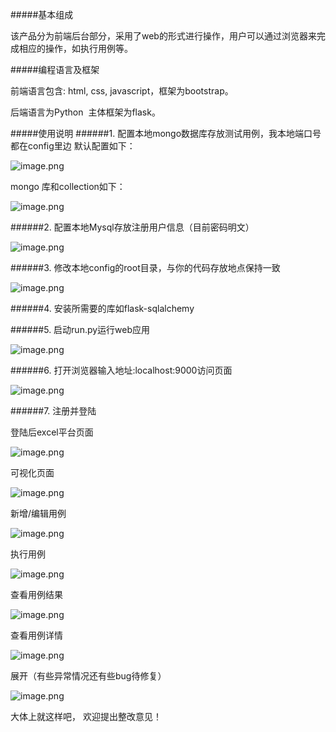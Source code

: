 
#####基本组成

该产品分为前端后台部分，采用了web的形式进行操作，用户可以通过浏览器来完成相应的操作，如执行用例等。

 

#####编程语言及框架

  前端语言包含: html, css, javascript，框架为bootstrap。

后端语言为Python  主体框架为flask。

 

#####使用说明
######1.  配置本地mongo数据库存放测试用例，我本地端口号都在config里边
默认配置如下：

![image.png](http://upload-images.jianshu.io/upload_images/6053915-2931cbaf2480c6ff.png?imageMogr2/auto-orient/strip%7CimageView2/2/w/1240)

mongo 库和collection如下：

![image.png](http://upload-images.jianshu.io/upload_images/6053915-b12b21653dbb9173.png?imageMogr2/auto-orient/strip%7CimageView2/2/w/1240)



######2. 配置本地Mysql存放注册用户信息（目前密码明文）


![image.png](http://upload-images.jianshu.io/upload_images/6053915-16a1cc17436aedd6.png?imageMogr2/auto-orient/strip%7CimageView2/2/w/1240)

######3. 修改本地config的root目录，与你的代码存放地点保持一致

![image.png](http://upload-images.jianshu.io/upload_images/6053915-ecd230ff9d3e4e95.png?imageMogr2/auto-orient/strip%7CimageView2/2/w/1240)

######4. 安装所需要的库如flask-sqlalchemy

######5. 启动run.py运行web应用


![image.png](http://upload-images.jianshu.io/upload_images/6053915-a9ed636010572ad9.png?imageMogr2/auto-orient/strip%7CimageView2/2/w/1240)

######6. 打开浏览器输入地址:localhost:9000访问页面


![image.png](http://upload-images.jianshu.io/upload_images/6053915-fd4a28570283ab4b.png?imageMogr2/auto-orient/strip%7CimageView2/2/w/1240)

######7. 注册并登陆

登陆后excel平台页面

![image.png](http://upload-images.jianshu.io/upload_images/6053915-b57ff2d2f8831a39.png?imageMogr2/auto-orient/strip%7CimageView2/2/w/1240)

可视化页面


![image.png](http://upload-images.jianshu.io/upload_images/6053915-8ba67d4fdfad39d3.png?imageMogr2/auto-orient/strip%7CimageView2/2/w/1240)

新增/编辑用例


![image.png](http://upload-images.jianshu.io/upload_images/6053915-7e6d42ef0a535936.png?imageMogr2/auto-orient/strip%7CimageView2/2/w/1240)

执行用例

![image.png](http://upload-images.jianshu.io/upload_images/6053915-30e68404012f93fc.png?imageMogr2/auto-orient/strip%7CimageView2/2/w/1240)

查看用例结果


![image.png](http://upload-images.jianshu.io/upload_images/6053915-191c7afae6c46686.png?imageMogr2/auto-orient/strip%7CimageView2/2/w/1240)


查看用例详情

![image.png](http://upload-images.jianshu.io/upload_images/6053915-82997e12986ae8d3.png?imageMogr2/auto-orient/strip%7CimageView2/2/w/1240)

展开（有些异常情况还有些bug待修复）

![image.png](http://upload-images.jianshu.io/upload_images/6053915-37ef6e2b2e4edf5e.png?imageMogr2/auto-orient/strip%7CimageView2/2/w/1240)


大体上就这样吧， 欢迎提出整改意见！



